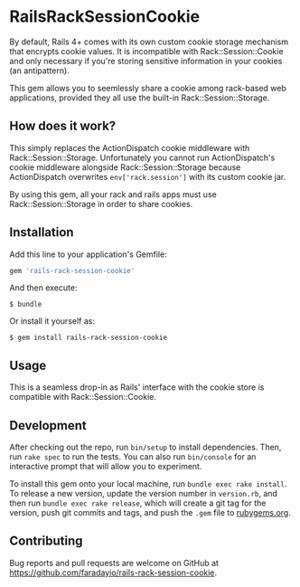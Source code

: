 # RailsRackSessionCookie

By default, Rails 4+ comes with its own custom cookie storage mechanism that
encrypts cookie values. It is incompatible with Rack::Session::Cookie and only
necessary if you're storing sensitive information in your cookies (an
antipattern). 

This gem allows you to seemlessly share a cookie among rack-based web
applications, provided they all use the built-in Rack::Session::Storage.

## How does it work?

This simply replaces the ActionDispatch cookie middleware with
Rack::Session::Storage. Unfortunately you cannot run ActionDispatch's cookie
middleware alongside Rack::Session::Storage because ActionDispatch overwrites
`env['rack.session']` with its custom cookie jar.

By using this gem, all your rack and rails apps must use Rack::Session::Storage
in order to share cookies.

## Installation

Add this line to your application's Gemfile:

```ruby
gem 'rails-rack-session-cookie'
```

And then execute:

    $ bundle

Or install it yourself as:

    $ gem install rails-rack-session-cookie

## Usage

This is a seamless drop-in as Rails' interface with the cookie store is
compatible with Rack::Session::Cookie.

## Development

After checking out the repo, run `bin/setup` to install dependencies. Then, run `rake spec` to run the tests. You can also run `bin/console` for an interactive prompt that will allow you to experiment.

To install this gem onto your local machine, run `bundle exec rake install`. To release a new version, update the version number in `version.rb`, and then run `bundle exec rake release`, which will create a git tag for the version, push git commits and tags, and push the `.gem` file to [rubygems.org](https://rubygems.org).

## Contributing

Bug reports and pull requests are welcome on GitHub at https://github.com/faradayio/rails-rack-session-cookie.

